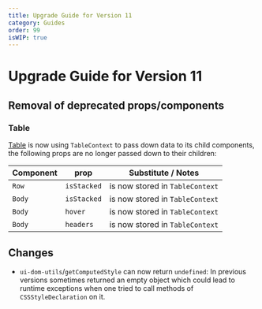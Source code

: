 ```yaml
---
title: Upgrade Guide for Version 11
category: Guides
order: 99
isWIP: true
---
```


# Upgrade Guide for Version 11

## Removal of deprecated props/components

### Table

[Table](/#Table) is now using `TableContext` to pass down data to its child components, the following props are no longer passed down to their children:

| Component | prop        | Substitute / Notes              |
| --------- | ----------- | ------------------------------- |
| `Row`     | `isStacked` | is now stored in `TableContext` |
| `Body`    | `isStacked` | is now stored in `TableContext` |
| `Body`    | `hover`     | is now stored in `TableContext` |
| `Body`    | `headers`   | is now stored in `TableContext` |

## Changes

- `ui-dom-utils`/`getComputedStyle` can now return `undefined`: In previous versions sometimes returned an empty object which could lead to runtime exceptions when one tried to call methods of `CSSStyleDeclaration` on it.
